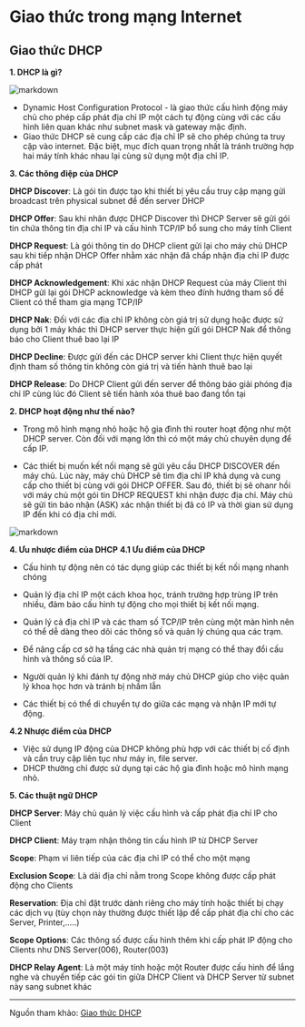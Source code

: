 # Giao thức trong mạng Internet 

## Giao thức DHCP

**1. DHCP là gì?**

![markdown](https://techvccloud.mediacdn.vn/280518386289090560/2021/8/29/dhcp-la-gi-1-163022921943572677906.jpg)

- Dynamic Host Configuration Protocol - là giao thức cấu hình động máy chủ cho phép cấp phát địa chỉ IP một cách tự động cùng với các cấu hình liên quan khác như subnet mask và gateway mặc định. 
- Giao thức DHCP sẽ cung cấp các địa chỉ IP sẽ cho phép chúng ta truy cập vào internet. Đặc biệt, mục đích quan trọng nhất là tránh trường hợp hai máy tính khác nhau lại cùng sử dụng một địa chỉ IP.

**3. Các thông điệp của DHCP**

**DHCP Discover**: Là gói tin được tạo khi thiết bị yêu cầu truy cập mạng gửi broadcast trên physical subnet để đến server DHCP

**DHCP Offer**: Sau khi nhân được DHCP Discover thì DHCP Server sẽ gửi gói tin chứa thông tin địa chỉ IP và cấu hình TCP/IP bổ sung cho máy tính Client

**DHCP Request**: Là gói thông tin do DHCP client gửi lại cho máy chủ DHCP sau khi tiếp nhận DHCP Offer nhằm xác nhận đã chấp nhận địa chỉ IP được cấp phát

**DHCP Acknowledgement**: Khi xác nhận DHCP Request của máy Client thì DHCP gửi lại gói DHCP acknowledge và kèm theo đính hướng tham số để Client có thể tham gia mạng TCP/IP

**DHCP Nak**: Đối với các địa chỉ IP không còn giá trị sử dụng hoặc được sử dụng bởi 1 máy khác thì DHCP server thực hiện gửi gói DHCP Nak để thông báo cho Client thuê bao lại IP

**DHCP Decline**: Được gửi đến các DHCP server khi Client thực hiện quyết định tham số thông tin không còn giá trị và tiến hành thuê bao lại

**DHCP Release**: Do DHCP Client gửi đến server để thông báo giải phóng địa chỉ IP cùng lúc đó Client sẽ tiến hành xóa thuê bao đang tồn tại

**2. DHCP hoạt động như thế nào?**

- Trong mô hình mạng nhỏ hoặc hộ gia đình thì router hoạt động như một DHCP server. Còn đối với mạng lớn thì có một máy chủ chuyên dụng để cấp IP.

- Các thiết bị muốn kết nối mạng sẽ gửi yêu cầu DHCP DISCOVER đến máy chủ. Lúc này, máy chủ DHCP sẽ tìm địa chỉ IP khả dụng và cung cấp cho thiết bị cùng với gói DHCP OFFER. Sau đó, thiết bị sẽ ohanr hồi với máy chủ một gói tin DHCP REQUEST khi nhận được địa chỉ. Máy chủ sẽ gửi tin báo nhận (ASK) xác nhận thiết bị đã có IP và thời gian sử dụng IP đến khi có địa chỉ mới.

![markdown](https://wiki.matbao.net/wp-content/uploads/2020/02/dhcp-la-gi-5.png)


**4. Ưu nhược điểm của DHCP**
**4.1 Ưu điểm của DHCP**  
- Cấu hình tự động nên có tác dụng giúp các thiết bị kết nối mạng nhanh chóng

- Quản lý địa chỉ IP một cách khoa học, tránh trường hợp trùng IP trên nhiều, đảm bảo cấu hình tự động cho mọi thiết bị kết nối mạng.
- Quản lý cả địa chỉ IP và các tham số TCP/IP trên cùng một màn hình nên có thể dễ dàng theo dõi các thông số và quản lý chúng qua các trạm.
- Để nâng cấp cơ sở hạ tầng các nhà quản trị mạng có thể thay đổi cấu hình và thông số của IP.
- Người quản lý khi đánh tự động nhờ máy chủ DHCP giúp cho việc quản lý khoa học hơn và tránh bị nhầm lẫn
- Các thiết bị có thể di chuyển tự do giữa các mạng và nhận IP mới tự động.

**4.2 Nhược điểm của DHCP** 

- Việc sử dụng IP động của DHCP không phù hợp với các thiết bị cố định và cần truy cập liên tục như máy in, file server.
- DHCP thường chỉ được sử dụng tại các hộ gia đình hoặc mô hình mạng nhỏ.

**5. Các thuật ngữ DHCP**

**DHCP Server**: Máy chủ quản lý việc cấu hình và cấp phát địa chỉ IP cho Client

**DHCP Client**: Máy trạm nhận thông tin cấu hình IP từ DHCP Server

**Scope**: Phạm vi liên tiếp của các địa chỉ IP có thể cho một mạng

**Exclusion Scope**: Là dải địa chỉ nằm trong Scope không được cấp phát động cho Clients

**Reservation**: Địa chỉ đặt trước dành riêng cho máy tính hoặc thiết bị chạy các dịch vụ (tùy chọn này thường được thiết lập để cấp phát địa chỉ cho các Server, Printer,…..)

**Scope Options**: Các thông số được cấu hình thêm khi cấp phát IP động cho Clients như DNS Server(006), Router(003)

**DHCP Relay Agent**: Là một máy tính hoặc một Router được cấu hình để lắng nghe và chuyển tiếp các gói tin giữa DHCP Client và DHCP Server từ subnet này sang subnet khác

*** 
Nguồn tham khảo:
[Giao thức DHCP](https://wiki.matbao.net/dhcp-la-gi-tim-hieu-cach-tao-ip-dong-va-giai-phap-bao-mat-dhcp/)


